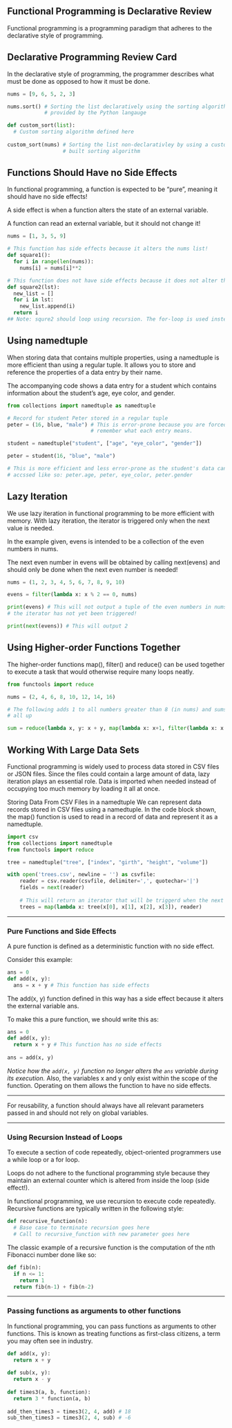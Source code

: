 ## Functional Programming is Declarative Review
Functional programming is a programming paradigm that adheres to the declarative style of programming.

## Declarative Programming Review Card
In the declarative style of programming, the programmer describes what must be done as opposed to how it must be done.

```py
nums = [9, 6, 5, 2, 3]

nums.sort() # Sorting the list declaratively using the sorting algorithm
            # provided by the Python langauge

def custom_sort(list):
  # Custom sorting algorithm defined here
  
custom_sort(nums) # Sorting the list non-declarativley by using a custom 
                  # built sorting algorithm
```

## Functions Should Have no Side Effects
In functional programming, a function is expected to be “pure”, meaning it should have no side effects!

A side effect is when a function alters the state of an external variable.

A function can read an external variable, but it should not change it!

```py
nums = [1, 3, 5, 9]

# This function has side effects because it alters the nums list!
def square1():
  for i in range(len(nums)):
    nums[i] = nums[i]**2

# This function does not have side effects because it does not alter the nums list!
def square2(lst):
  new_list = []
  for i in lst:
    new_list.append(i)
  return i
## Note: squre2 should loop using recursion. The for-loop is used instead for simplicity!
```

## Using namedtuple
When storing data that contains multiple properties, using a namedtuple is more efficient than using a regular tuple. It allows you to store and reference the properties of a data entry by their name.

The accompanying code shows a data entry for a student which contains information about the student’s age, eye color, and gender.

```py
from collections import namedtuple as namedtuple

# Record for student Peter stored in a regular tuple
peter = (16, blue, "male") # This is error-prone because you are forced to
                           # remember what each entry means.

student = namedtuple("student", ["age", "eye_color", "gender"])

peter = student(16, "blue", "male") 

# This is more efficient and less error-prone as the student's data can be
# accssed like so: peter.age, peter, eye_color, peter.gender
```

## Lazy Iteration
We use lazy iteration in functional programming to be more efficient with memory. With lazy iteration, the iterator is triggered only when the next value is needed.

In the example given, evens is intended to be a collection of the even numbers in nums.

The next even number in evens will be obtained by calling next(evens) and should only be done when the next even number is needed!

```py
nums = (1, 2, 3, 4, 5, 6, 7, 8, 9, 10)

evens = filter(lambda x: x % 2 == 0, nums)

print(evens) # This will not output a tuple of the even numbers in nums because 
# the iterator has not yet been triggered!

print(next(evens)) # This will output 2
```

## Using Higher-order Functions Together
The higher-order functions map(), filter() and reduce() can be used together to execute a task that would otherwise require many loops neatly.

```py
from functools import reduce

nums = (2, 4, 6, 8, 10, 12, 14, 16)

# The following adds 1 to all numbers greater than 8 (in nums) and sums them 
# all up

sum = reduce(lambda x, y: x + y, map(lambda x: x+1, filter(lambda x: x > 8, nums)))
```

## Working With Large Data Sets
Functional programming is widely used to process data stored in CSV files or JSON files. Since the files could contain a large amount of data, lazy iteration plays an essential role. Data is imported when needed instead of occupying too much memory by loading it all at once.

Storing Data From CSV Files in a namedtuple
We can represent data records stored in CSV files using a namedtuple. In the code block shown, the map() function is used to read in a record of data and represent it as a namedtuple.

```py
import csv
from collections import namedtuple
from functools import reduce

tree = namedtuple("tree", ["index", "girth", "height", "volume"])

with open('trees.csv', newline = '') as csvfile:
    reader = csv.reader(csvfile, delimiter=',', quotechar='|')
    fields = next(reader)
    
    # This will return an iterator that will be triggerd when the next tree is needed!
    trees = map(lambda x: tree(x[0], x[1], x[2], x[3]), reader) 
```

---

### Pure Functions and Side Effects

A pure function is defined as a deterministic function with no side effect.

Consider this example:

```py
ans = 0
def add(x, y): 
  ans = x + y # This function has side effects
```
The add(x, y) function defined in this way has a side effect because it alters the external variable ans.

To make this a pure function, we should write this as:

```py
ans = 0
def add(x, y): 
  return x + y # This function has no side effects
 
ans = add(x, y)
```
*Notice how the `add(x, y)` function no longer alters the `ans` variable during its execution.* Also, the variables x and y only exist within the scope of the function. Operating on them allows the function to have no side effects.

---

For reusability, a function should always have all relevant parameters passed in and should not rely on global variables.

---

### Using Recursion Instead of Loops

To execute a section of code repeatedly, object-oriented programmers use a while loop or a for loop. 

Loops do not adhere to the functional programming style because they maintain an external counter which is altered from inside the loop (side effect!). 

In functional programming, we use recursion to execute code repeatedly. Recursive functions are typically written in the following style:

```py
def recursive_function(n):
  # Base case to terminate recursion goes here
  # Call to recursive_function with new parameter goes here
```

The classic example of a recursive function is the computation of the nth Fibonacci number done like so:

```py
def fib(n):
  if n <= 1:
    return 1
  return fib(n-1) + fib(n-2)
  ```

  ---

### Passing functions as arguments to other functions

In functional programming, you can pass functions as arguments to other functions. This is known as treating functions as first-class citizens, a term you may often see in industry.

```py
def add(x, y):
  return x + y
 
def sub(x, y):
  return x - y
 
def times3(a, b, function):
  return 3 * function(a, b)
 
add_then_times3 = times3(2, 4, add) # 18
sub_then_times3 = times3(2, 4, sub) # -6
```